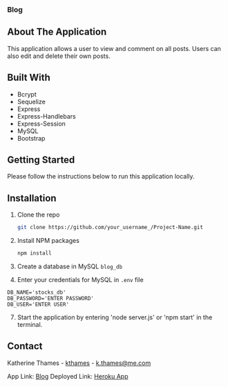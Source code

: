 ### Blog

## About The Application

This application allows a user to view and comment on all posts. Users can also edit and delete their own posts. 

## Built With

* Bcrypt
* Sequelize
* Express
* Express-Handlebars
* Express-Session
* MySQL
* Bootstrap
<!-- GETTING STARTED -->
## Getting Started

Please follow the instructions below to run this application locally.

## Installation

1. Clone the repo
   ```sh
   git clone https://github.com/your_username_/Project-Name.git
   ```
2. Install NPM packages
   ```sh
   npm install
   ```
4. Create a database in MySQL `blog_db`

5. Enter your credentials for MySQL in `.env` file
  ```
DB_NAME='stocks_db'
DB_PASSWORD='ENTER PASSWORD'
DB_USER='ENTER USER'
   ```

7. Start the application by entering 'node server.js' or 'npm start' in the terminal.

## Contact

Katherine Thames - [kthames](https://github.com/kthames) - k.thames@me.com

App Link: [Blog](https://github.com/kthames/Blog/tree/main)
Deployed Link: [Heroku App](https://ublog-50a16cea80fc.herokuapp.com/)



